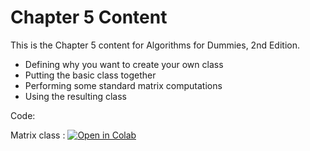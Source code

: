 # Chapter 5 Content
This is the Chapter 5 content for Algorithms for Dummies, 2nd Edition.

*	Defining why you want to create your own class
*	Putting the basic class together
*	Performing some standard matrix computations
*	Using the resulting class

Code:

Matrix class : [![Open in Colab](https://colab.research.google.com/assets/colab-badge.svg)](https://colab.research.google.com/github/lmassaron/algo4d_2ed/blob/master/Chapter05/A4D2E%3B%2005%3B%20Matrix%20Class.ipynb)
